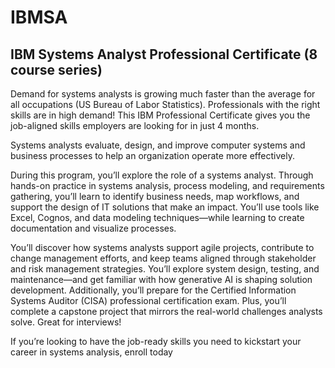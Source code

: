 # IBMSA
## IBM Systems Analyst Professional Certificate (8 course series)

Demand for systems analysts is growing much faster than the average for all occupations (US Bureau of Labor Statistics). Professionals with the right skills are in high demand! This IBM Professional Certificate gives you the job-aligned skills employers are looking for in just 4 months.

Systems analysts evaluate, design, and improve computer systems and business processes to help an organization operate more effectively.

During this program, you’ll explore the role of a systems analyst. Through hands-on practice in systems analysis, process modeling, and requirements gathering, you’ll learn to identify business needs, map workflows, and support the design of IT solutions that make an impact. You’ll use tools like Excel, Cognos, and data modeling techniques—while learning to create documentation and visualize processes.

You’ll discover how systems analysts support agile projects, contribute to change management efforts, and keep teams aligned through stakeholder and risk management strategies. You’ll explore system design, testing, and maintenance—and get familiar with how generative AI is shaping solution development. Additionally, you’ll prepare for the Certified Information Systems Auditor (CISA) professional certification exam. Plus, you’ll complete a capstone project that mirrors the real-world challenges analysts solve. Great for interviews!

If you’re looking to have the job-ready skills you need to kickstart your career in systems analysis, enroll today
